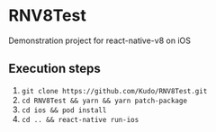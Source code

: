 # RNV8Test
Demonstration project for react-native-v8 on iOS

## Execution steps
1. `git clone https://github.com/Kudo/RNV8Test.git`
2. `cd RNV8Test && yarn && yarn patch-package`
3. `cd ios && pod install`
4. `cd .. && react-native run-ios`
